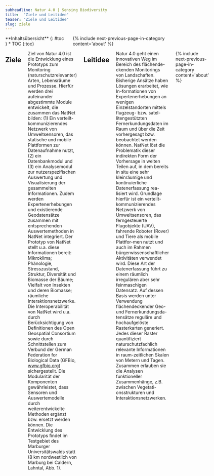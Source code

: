 ```yaml
---
subheadline: Natur 4.0 | Sensing Biodiversity
title:  "Ziele und Leitidee"
teaser: "Ziele und Leitidee"
slug: ziele
---
```

<div class="row">
<div class="medium-4 medium-push-8 columns" markdown="1">
<div class="panel radius" markdown="1">
**Inhaltsübersicht**
{: #toc }
*  TOC
{:toc}
</div>
{% include next-previous-page-in-category content='about' %}
</div><!-- /.medium-4.columns -->

<div class="medium-8 medium-pull-4 columns" markdown="1">

## Ziele
Ziel von Natur 4.0 ist die Entwicklung eines Prototyps zum Monitoring (naturschutzrelevanter) Arten, Lebensräume und Prozesse. Hierfür werden drei aufeinander abgestimmte Module entwickelt, die zusammen das NatNet bilden: (1) Ein verteilt-kommunizierendes Netzwerk von Umweltsensoren, das statische und mobile Plattformen zur Datenaufnahme nutzt, (2) ein Datenbankmodul und (3) ein Analysemodul zur nutzerspezifischen Auswertung und Visualisierung der gesammelten Informationen. Zudem werden Expertenerhebungen und existierende Geodatensätze zusammen mit entsprechenden Auswertemethoden in NatNet integriert. Der Prototyp von NatNet stellt u.a. diese Informationen bereit: Mikroklima; Phänologie, Stresszustand, Struktur, Diversität und Biomasse der Bäume; Vielfalt von Insekten und deren Biomasse; räumliche Interaktionsnetzwerke.
Die Interoperabilität von NatNet wird u.a. durch Berücksichtigung von Definitionen des Open Geospatial Consortium sowie durch Schnittstellen zum Verbund der German Federation for Biological Data (GFBio, www.gfbio.org) sichergestellt. Die Modularität der Komponenten gewährleistet, dass Sensoren und Auswertemodelle durch weiterentwickelte Methoden ergänzt bzw. ersetzt werden können. Die Entwicklung des Prototyps findet im Testgebiet des Marburger Universitätswalds statt (8 km nordwestlich von Marburg bei Caldern, Lahntal, Abb. 1). 

## Leitidee 
Natur 4.0 geht einen innovativen Weg im Bereich des flächende-ckenden Monitorings von Landschaften. Bisherige Ansätze haben Lösungen erarbeitet, wie In-formationen von Expertenerhebungen an wenigen Einzelstandorten mittels flugzeug- bzw. satel-litengestützten Fernerkundungsdaten im Raum und über die Zeit vorhergesagt bzw. beobachtet werden können. NatNet löst die Problematik dieser indirekten Form der Vorhersage in weiten Teilen auf, in dem bereits in situ eine sehr kleinräumige und kontinuierliche Datenerfassung rea-lisiert wird. Grundlage hierfür ist ein verteilt-kommunizierendes Netzwerk von Umweltsensoren, das ferngesteuerte Flugobjekte (UAV), fahrende Roboter (Rover) und Tiere als mobile Plattfor-men nutzt und auch im Rahmen bürgerwissenschaftlicher Aktivitäten verwendet wird. Diese Art der Datenerfassung führt zu einem räumlich irregulären aber sehr feinmaschigen Datensatz. Auf dessen Basis werden unter Verwendung flächendeckender Geo- und Fernerkundungsda-tensätze reguläre und hochaufgelöste Rasterkarten generiert. Jedes dieser Raster quantifiziert naturschutzfachlich relevante Informationen in raum-zeitlichen Skalen von Metern und Tagen. Zusammen erlauben sie die Analysen funktioneller Zusammenhänge, z.B. zwischen Vegetati-onsstrukturen und Interaktionsnetzwerken.

{% include next-previous-page-in-category content='about' %}